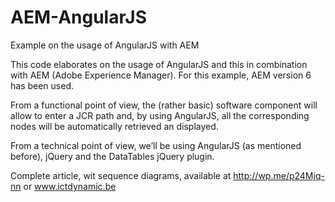 # AEM-AngularJS
Example on the usage of AngularJS with AEM 

This code elaborates on the usage of AngularJS and this in combination with AEM (Adobe Experience Manager). For this example, AEM version 6 has been used.

From a functional point of view, the (rather basic) software component will allow to enter a JCR path and, by using AngularJS,  all the corresponding nodes will be automatically retrieved an displayed.

From a technical point of view, we’ll be using AngularJS (as mentioned before), jQuery and the DataTables jQuery plugin.

Complete article, wit sequence diagrams, available at http://wp.me/p24Mjq-nn or www.ictdynamic.be
